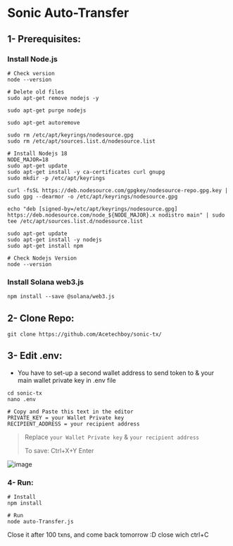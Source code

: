 # Sonic Auto-Transfer

## 1- Prerequisites:
### Install Node.js
```console
# Check version
node --version

# Delete old files
sudo apt-get remove nodejs -y

sudo apt-get purge nodejs

sudo apt-get autoremove

sudo rm /etc/apt/keyrings/nodesource.gpg
sudo rm /etc/apt/sources.list.d/nodesource.list

# Install Nodejs 18
NODE_MAJOR=18
sudo apt-get update
sudo apt-get install -y ca-certificates curl gnupg
sudo mkdir -p /etc/apt/keyrings

curl -fsSL https://deb.nodesource.com/gpgkey/nodesource-repo.gpg.key | sudo gpg --dearmor -o /etc/apt/keyrings/nodesource.gpg

echo "deb [signed-by=/etc/apt/keyrings/nodesource.gpg] https://deb.nodesource.com/node_${NODE_MAJOR}.x nodistro main" | sudo tee /etc/apt/sources.list.d/nodesource.list

sudo apt-get update
sudo apt-get install -y nodejs
sudo apt-get install npm

# Check Nodejs Version
node --version
```

### Install Solana web3.js
```console
npm install --save @solana/web3.js
```

## 2- Clone Repo:
```console
git clone https://github.com/Acetechboy/sonic-tx/
```

## 3- Edit .env:
* You have to set-up a second wallet address to send token to & your main wallet private key in .env file
```console
cd sonic-tx
nano .env

# Copy and Paste this text in the editor
PRIVATE_KEY = your Wallet Private key
RECIPIENT_ADDRESS = your recipient address
```
>  Replace `your Wallet Private key` & `your recipient address`
>
> To save: Ctrl+X+Y Enter
> 
![image](https://github.com/0xmoei/sonic-tx/assets/90371338/6d02cfb8-f7bb-4399-9999-56232071e8ab)


### 4- Run:
```console
# Install
npm install

# Run
node auto-Transfer.js
```

Close it after 100 txns, and come back tomorrow :D
close wich ctrl+C
